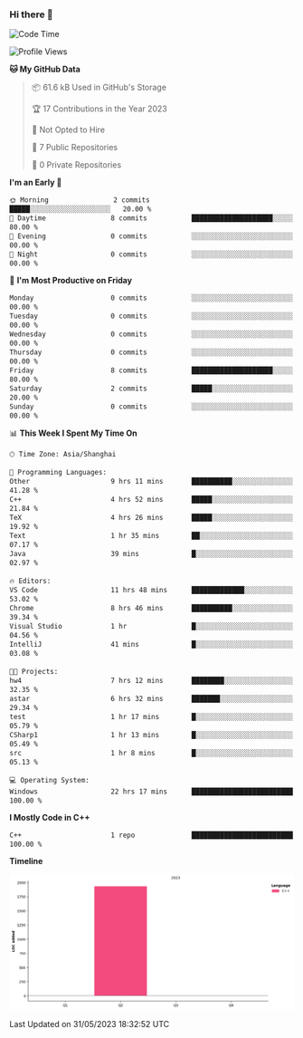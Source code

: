 ### Hi there 👋

<!--START_SECTION:waka-->
![Code Time](http://img.shields.io/badge/Code%20Time-91%20hrs-blue)

![Profile Views](http://img.shields.io/badge/Profile%20Views-1-blue)

**🐱 My GitHub Data** 

> 📦 61.6 kB Used in GitHub's Storage 
 > 
> 🏆 17 Contributions in the Year 2023
 > 
> 🚫 Not Opted to Hire
 > 
> 📜 7 Public Repositories 
 > 
> 🔑 0 Private Repositories 
 > 
**I'm an Early 🐤** 

```text
🌞 Morning                2 commits           █████░░░░░░░░░░░░░░░░░░░░   20.00 % 
🌆 Daytime                8 commits           ████████████████████░░░░░   80.00 % 
🌃 Evening                0 commits           ░░░░░░░░░░░░░░░░░░░░░░░░░   00.00 % 
🌙 Night                  0 commits           ░░░░░░░░░░░░░░░░░░░░░░░░░   00.00 % 
```
📅 **I'm Most Productive on Friday** 

```text
Monday                   0 commits           ░░░░░░░░░░░░░░░░░░░░░░░░░   00.00 % 
Tuesday                  0 commits           ░░░░░░░░░░░░░░░░░░░░░░░░░   00.00 % 
Wednesday                0 commits           ░░░░░░░░░░░░░░░░░░░░░░░░░   00.00 % 
Thursday                 0 commits           ░░░░░░░░░░░░░░░░░░░░░░░░░   00.00 % 
Friday                   8 commits           ████████████████████░░░░░   80.00 % 
Saturday                 2 commits           █████░░░░░░░░░░░░░░░░░░░░   20.00 % 
Sunday                   0 commits           ░░░░░░░░░░░░░░░░░░░░░░░░░   00.00 % 
```


📊 **This Week I Spent My Time On** 

```text
🕑︎ Time Zone: Asia/Shanghai

💬 Programming Languages: 
Other                    9 hrs 11 mins       ██████████░░░░░░░░░░░░░░░   41.28 % 
C++                      4 hrs 52 mins       █████░░░░░░░░░░░░░░░░░░░░   21.84 % 
TeX                      4 hrs 26 mins       █████░░░░░░░░░░░░░░░░░░░░   19.92 % 
Text                     1 hr 35 mins        ██░░░░░░░░░░░░░░░░░░░░░░░   07.17 % 
Java                     39 mins             █░░░░░░░░░░░░░░░░░░░░░░░░   02.97 % 

🔥 Editors: 
VS Code                  11 hrs 48 mins      █████████████░░░░░░░░░░░░   53.02 % 
Chrome                   8 hrs 46 mins       ██████████░░░░░░░░░░░░░░░   39.34 % 
Visual Studio            1 hr                █░░░░░░░░░░░░░░░░░░░░░░░░   04.56 % 
IntelliJ                 41 mins             █░░░░░░░░░░░░░░░░░░░░░░░░   03.08 % 

🐱‍💻 Projects: 
hw4                      7 hrs 12 mins       ████████░░░░░░░░░░░░░░░░░   32.35 % 
astar                    6 hrs 32 mins       ███████░░░░░░░░░░░░░░░░░░   29.34 % 
test                     1 hr 17 mins        █░░░░░░░░░░░░░░░░░░░░░░░░   05.79 % 
CSharp1                  1 hr 13 mins        █░░░░░░░░░░░░░░░░░░░░░░░░   05.49 % 
src                      1 hr 8 mins         █░░░░░░░░░░░░░░░░░░░░░░░░   05.13 % 

💻 Operating System: 
Windows                  22 hrs 17 mins      █████████████████████████   100.00 % 
```

**I Mostly Code in C++** 

```text
C++                      1 repo              █████████████████████████   100.00 % 
```



**Timeline**

![Lines of Code chart](https://raw.githubusercontent.com/AimerYoung/AimerYoung/main/assets/bar_graph.png)


 Last Updated on 31/05/2023 18:32:52 UTC
<!--END_SECTION:waka-->

<!--
**AimerYoung/AimerYoung** is a ✨ _special_ ✨ repository because its `README.md` (this file) appears on your GitHub profile.

Here are some ideas to get you started:

- 🔭 I’m currently working on ...
- 🌱 I’m currently learning ...
- 👯 I’m looking to collaborate on ...
- 🤔 I’m looking for help with ...
- 💬 Ask me about ...
- 📫 How to reach me: ...
- 😄 Pronouns: ...
- ⚡ Fun fact: ...
-->
